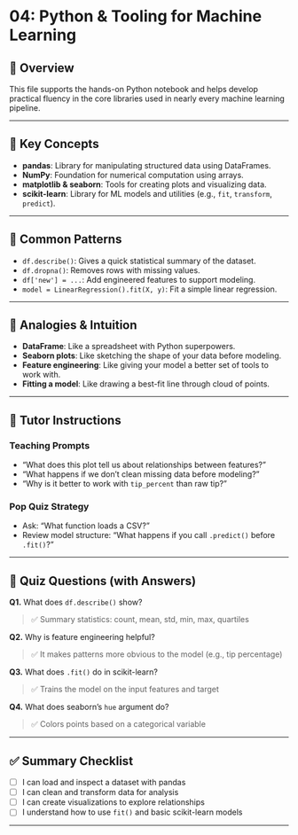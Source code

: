 # 04: Python & Tooling for Machine Learning

## 📘 Overview
This file supports the hands-on Python notebook and helps develop practical fluency in the core libraries used in nearly every machine learning pipeline.

---

## 🧠 Key Concepts

- **pandas**: Library for manipulating structured data using DataFrames.
- **NumPy**: Foundation for numerical computation using arrays.
- **matplotlib & seaborn**: Tools for creating plots and visualizing data.
- **scikit-learn**: Library for ML models and utilities (e.g., `fit`, `transform`, `predict`).

---

## 📌 Common Patterns

- `df.describe()`: Gives a quick statistical summary of the dataset.
- `df.dropna()`: Removes rows with missing values.
- `df['new'] = ...`: Add engineered features to support modeling.
- `model = LinearRegression().fit(X, y)`: Fit a simple linear regression.

---

## 🎨 Analogies & Intuition

- **DataFrame**: Like a spreadsheet with Python superpowers.
- **Seaborn plots**: Like sketching the shape of your data before modeling.
- **Feature engineering**: Like giving your model a better set of tools to work with.
- **Fitting a model**: Like drawing a best-fit line through cloud of points.

---

## 🎯 Tutor Instructions

### Teaching Prompts
- “What does this plot tell us about relationships between features?”
- “What happens if we don’t clean missing data before modeling?”
- “Why is it better to work with `tip_percent` than raw tip?”

### Pop Quiz Strategy
- Ask: “What function loads a CSV?”
- Review model structure: “What happens if you call `.predict()` before `.fit()`?”

---

## 🧪 Quiz Questions (with Answers)

**Q1.** What does `df.describe()` show?  
> ✅ Summary statistics: count, mean, std, min, max, quartiles

**Q2.** Why is feature engineering helpful?  
> ✅ It makes patterns more obvious to the model (e.g., tip percentage)

**Q3.** What does `.fit()` do in scikit-learn?  
> ✅ Trains the model on the input features and target

**Q4.** What does seaborn’s `hue` argument do?  
> ✅ Colors points based on a categorical variable

---

## ✅ Summary Checklist

- [ ] I can load and inspect a dataset with pandas
- [ ] I can clean and transform data for analysis
- [ ] I can create visualizations to explore relationships
- [ ] I understand how to use `fit()` and basic scikit-learn models

---
